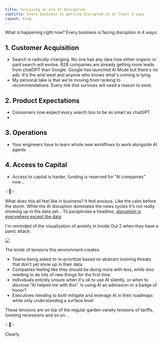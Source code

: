 ```yaml
---
title: Surviving an era of disruption
subtitle: Every business is getting disrupted in at least 3 ways
layout: blog
---
```


What is happening right now? Every business is facing disruption in 4 ways:

## 1. Customer Acquisition

* Search is radically changing. No one has any idea how either organic or paid search will evolve. B2B companies are already getting more leads from chatGPT than Google. Google has launched AI Mode but there's no ads. It's the wild west and anyone who knows what's coming is lying.
* My personal take is that we're moving from ranking to recommendations. Every link that survives will need a reason to exist.


## 2. Product Expectations

* Consumers now expect every search box to be as smart as chatGPT
* 

## 3. Operations

* Your engineers have to learn whole new workflows to work alongside AI agents

## 4. Access to Capital

* Access to capital is harder, funding is reserved for "AI companies" now...

✨🤖✨

What does this all feel like in business? It feel anxious. Like the calm before the storm. While the AI disruption dominates the news cycles it's not really showing up in the data yet... To paraphrase a headline, [disruption is everywhere except the data](https://www.nytimes.com/2025/05/07/business/economy-tariffs-recession-indicators-fed.html)

I'm reminded of the visualization of anxiety in Inside Out 2 when they have a panic attack:

![](https://media1.tenor.com/m/19Q4FvR13LMAAAAd/anxiety-inside-out-2.gif)

The kinds of tensions this environment creates:

* Teams being asked to re-prioritize based on abstract looming threats that don't yet show up in their data
* Companies feeling like they should be doing more with less, while also needing to do lots of new things for the first time
* Individuals entirely unsure when it's ok to use AI silently, or when to disclose "AI helped me with this". Is using AI an admission or a badge of honor?
* Executives needing to both mitigate and leverage AI in their roadmaps while only understanding a surface level 

These tensions are on top of the regular garden variety tensions of tariffs, looming recessions and so on...

✨🤖✨

Clearly 



